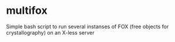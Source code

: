 # multifox
Simple bash script to run several instanses of FOX (free objects for crystallography) on an X-less server
